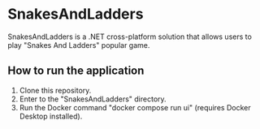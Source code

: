 # SnakesAndLadders
SnakesAndLadders is a .NET cross-platform solution that allows users to play "Snakes And Ladders" popular game.

## How to run the application
1. Clone this repository.
2. Enter to the "SnakesAndLadders" directory.
3. Run the Docker command "docker compose run ui" (requires Docker Desktop installed).
